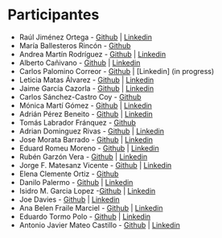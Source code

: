 # Participantes
* Raúl Jiménez Ortega - [Github](http://www.github.com/hhkaos) | [Linkedin](http://es.linkedin.com/in/jimenezortegaraul)
* María Ballesteros Rincón - [Github](http://www.github.com/Magadir) 
* Andrea Martín Rodríguez - [Github](http://www.github.com/anmaro13) | [Linkedin](http://es.linkedin.com/in/anmaro13)
* Alberto Cañivano - [Github](https://www.github.com/acanivano) | [Linkedin](https://es.linkedin.com/in/acanivano)
* Carlos Palomino Correor - [Github](http://www.github.com/CarlosPalomino92) | [Linkedin] (in progress)
* Leticia Matas Álvarez - [Github](http://www.github.com/aicelm) | [Linkedin](http://es.linkedin.com/in/matasalvarezleticia)
* Jaime García Cazorla - [Github](http://www.github.com/jaimegc91) | [Linkedin](https://www.linkedin.com/in/jaimegarc%C3%ADacazorla/)
* Carlos Sánchez-Castro Coy - [Github](http://www.github.com/csanchezcastro)
* Mónica Martí Gómez - [Github](http://www.github.com/EmeSiete) | [Linkedin](https://es.linkedin.com/in/mónica-martí-879b4a73)
* Adrián Pérez Beneito - [Github](http://www.github.com/AdriSolid) | [Linkedin](https://es.linkedin.com/in/adrián-pérez-beneito-414771a6)
* Tomás Labrador Fránquez - [Github](https://github.com/labrador10) 
* Adrian Dominguez Rivas - [Github](http://www.github.com/adrianmastergis) | [Linkedin](https://es.linkedin.com/in/adrian-dominguez-rivas-5a923b138)
* Jose Morata Barrado - [Github](http://www.github.com/jammorata) | [Linkedin](https://es.linkedin.com/in/josé-antonio-morata-barrado-70304b11b)
* Eduard Romeu Moreno - [Github](http://www.github.com/eduardgeo) | [Linkedin](https://www.linkedin.com/in/eduard-romeu-moreno-62274358/)
* Rubén Garzón Vera - [Github](http://www.github.com/rubengarzonvera) | [Linkedin](http://es.linkedin.com/in/rubén-garzón-vera-a4154447)
* Jorge F. Matesanz Vicente - [Github](http://www.github.com/JorgeTasio) | [Linkedin](https://www.linkedin.com/in/jorge-matesanz-vicente-13388249/)
* Elena Clemente Ortiz - [Github](http://www.github.com/ElenaClemente) 
* Danilo Palermo - [Github](http://www.github.com/padanilo) | [Linkedin](https://es.linkedin.com/in/danilo-palermo-68344b109)
* Isidro M. Garcia Lopez -[Github](https://github.com/Isidromgl) | [Linkedin](http://https://www.linkedin.com/in/isidromgl/)
* Joe Davies - [Github](http://www.github.com/JoeWDavies) | [Linkedin](http://es.linkedin.com/in/JoeWDavies)
* Ana Belen Fraile Marciel - [Github](https://www.github.com/AnaBFraile) | [Linkedin](https://www.linkedin.com/in/ana-bel%C3%A9n-fraile-marciel-4a3084108/)
* Eduardo Tormo Polo - [Github](http://www.github.com/diuardet) | [Linkedin](http://es.linkedin.com/in/diuardet)
* Antonio Javier Mateo Castillo - [Github](http://www.github.com/NerviMateo) | [Linkedin](https://es.linkedin.com/in/antonio-javier-mateo-castillo
)